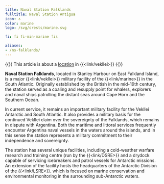 ```yaml
---
title: Naval Station Falklands
fulltitle: Naval Station Antigua
icon: ⚓️
color: marine
logo: /svg/crests/marine.svg

fi: fi fi-min-marine fis

aliases:
- /ns-falklands/
---
```

{{<note series>}}
 This article is about a [location](/factbook/landscape/places) in {{<link/vekllei>}}
{{</note>}}

**Naval Station Falklands**, located in Stanley Harbour on East Falkland Island, is a major {{<link/vekllei>}} military facility of the {{<link/marine>}} in the South Atlantic. Originally established by the British in the mid-19th century, the station served as a coaling and resupply point for whalers, explorers and naval ships patrolling the distant seas around Cape Horn and the Southern Ocean.

In current service, it remains an important military facility for the Vekllei Antarctic and South Atlantic. It also provides a military basis for the continued Vekllei claim over the sovereignty of the Falklands, which remains in dispute with Argentina. Both the maritime and littoral services frequently encounter Argentina naval vessels in the waters around the islands, and in this sense the station represents a military commitment to their independence and sovereignty.

The station has several unique facilities, including a cold-weather warfare research and training centre (run by the {{<link/DSRE>}} and a drydock capable of servicing icebreakers and patrol vessels for Antarctic missions. An extension of the facility hosts the headquarters of the Antarctic Division of the {{<link/LSRE>}}. which is focused on marine conservation and environmental monitoring in the surrounding sub-Antarctic waters.

